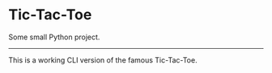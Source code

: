 # Tic-Tac-Toe

Some small Python project. 

---

This is a working CLI version of the famous Tic-Tac-Toe.